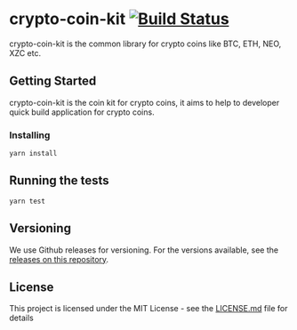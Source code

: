 # crypto-coin-kit [![Build Status](https://travis-ci.org/cobowallet/crypto-coin-kit.svg?branch=master)](https://travis-ci.org/cobowallet/crypto-coin-kit)

crypto-coin-kit is the common library for crypto coins like BTC, ETH, NEO, XZC etc.

## Getting Started

crypto-coin-kit is the coin kit for crypto coins, it aims to help to developer quick build application for crypto coins.

### Installing

```
yarn install

```

## Running the tests

```
yarn test

```


## Versioning

We use Github releases for versioning. For the versions available, see the [releases on this repository](https://github.com/cobowallet/crypto-coin-kit/releases). 


## License

This project is licensed under the MIT License - see the [LICENSE.md](LICENSE.md) file for details
